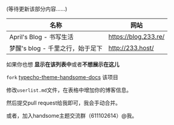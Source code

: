(等待更新该部分内容……)

| 名称                    | 网站                   |
| --------------------- | -------------------- |
| April's Blog - 书写生活   | https://blog.233.re/ |
| 梦醒's blog - 千里之行，始于足下 | http://233.host/     |



如果你也想 **显示在该列表中**或者**不想展示在这儿**

`fork`  [typecho-theme-handsome-docs](https://github.com/ihewro/typecho-theme-handsome-docs) 该项目

修改`userlist.md`文件，在表格中增加你的博客信息。

然后提交pull request给我即可，我会手动合并。

或者，加入handsome主题交流群（611102614）@我。
